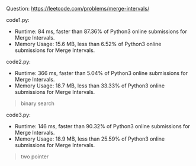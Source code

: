 Question: https://leetcode.com/problems/merge-intervals/

code1.py:
* Runtime: 84 ms, faster than 87.36% of Python3 online submissions for Merge Intervals.
* Memory Usage: 15.6 MB, less than 6.52% of Python3 online submissions for Merge Intervals.

code2.py:
* Runtime: 366 ms, faster than 5.04% of Python3 online submissions for Merge Intervals.
* Memory Usage: 18.7 MB, less than 33.33% of Python3 online submissions for Merge Intervals.
> binary search

code3.py:
* Runtime: 146 ms, faster than 90.32% of Python3 online submissions for Merge Intervals.
* Memory Usage: 18.9 MB, less than 25.59% of Python3 online submissions for Merge Intervals.
> two pointer